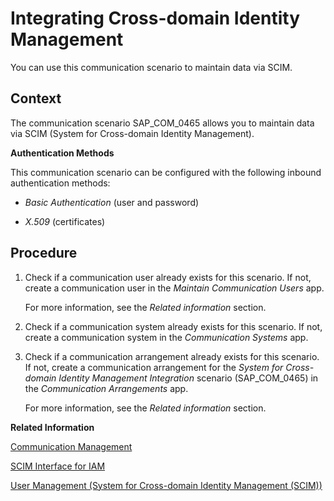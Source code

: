<!-- loioaa4b03ced9dc481fafdf74c2f82976bc -->

# Integrating Cross-domain Identity Management

You can use this communication scenario to maintain data via SCIM.



<a name="loioaa4b03ced9dc481fafdf74c2f82976bc__SCIM_context"/>

## Context

The communication scenario SAP\_COM\_0465 allows you to maintain data via SCIM \(System for Cross-domain Identity Management\).

**Authentication Methods**

This communication scenario can be configured with the following inbound authentication methods:

-   *Basic Authentication* \(user and password\)

-   *X.509* \(certificates\)



<a name="loioaa4b03ced9dc481fafdf74c2f82976bc__SCIM_steps"/>

## Procedure

1.  Check if a communication user already exists for this scenario. If not, create a communication user in the *Maintain Communication Users* app.

    For more information, see the *Related information* section.

2.  Check if a communication system already exists for this scenario. If not, create a communication system in the *Communication Systems* app.

3.  Check if a communication arrangement already exists for this scenario. If not, create a communication arrangement for the *System for Cross-domain Identity Management Integration* scenario \(SAP\_COM\_0465\) in the *Communication Arrangements* app.

    For more information, see the *Related information* section.


**Related Information**  


[Communication Management](../50-administration-and-ops/communication-management-2e84a10.md "The communication management apps allow you to integrate your system or solution with other systems to enable data exchange.")

[SCIM Interface for IAM](scim-interface-for-iam-3e7de5f.md "")

[User Management \(System for Cross-domain Identity Management \(SCIM\)\)](https://api.sap.com/api/CE_APS_IAM_API_SCIM/overview)

